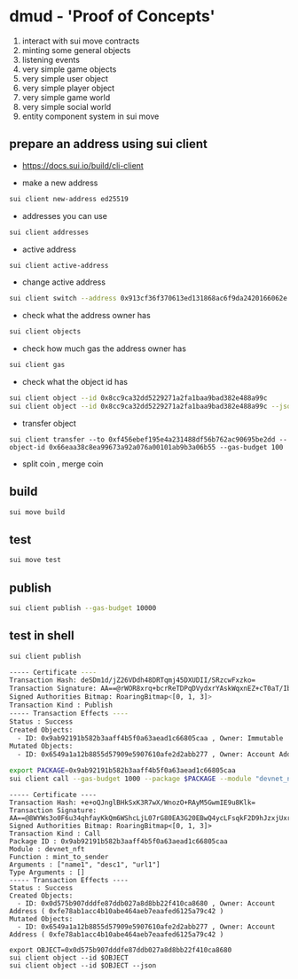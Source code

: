 
# dmud - 'Proof of Concepts'

1. interact with sui move contracts
2. minting some general objects
3. listening events 
4. very simple game objects
5. very simple user object
6. very simple player object
7. very simple game world
8. very simple social world
9. entity component system in sui move

## prepare an address using sui client

* https://docs.sui.io/build/cli-client


* make a new address
```bash
sui client new-address ed25519
```

* addresses you can use
```bash
sui client addresses
```

* active address
```bash
sui client active-address
```

* change active address

```bash
sui client switch --address 0x913cf36f370613ed131868ac6f9da2420166062e
```

* check what the address owner has
  
```bash
sui client objects
```

* check how much gas the address owner has
```bash
sui client gas
```

* check what the object id has

```bash
sui client object --id 0x8cc9ca32dd5229271a2fa1baa9bad382e488a99c 
sui client object --id 0x8cc9ca32dd5229271a2fa1baa9bad382e488a99c --json
```

* transfer object

```
sui client transfer --to 0xf456ebef195e4a231488df56b762ac90695be2dd --object-id 0x66eaa38c8ea99673a92a076a00101ab9b3a06b55 --gas-budget 100
```

* split coin , merge coin
  

## build

```bash
sui move build
```

## test

```bash
sui move test
```

## publish

```bash
sui client publish --gas-budget 10000
```

## test in shell

```bash
sui client publish

----- Certificate ----
Transaction Hash: deSDm1d/jZ26VDdh48DRTqmj45DXUDII/SRzcwFxzko=
Transaction Signature: AA==@rWOR8xrq+bcrReTDPqDVydxrYAskWqxnEZ+cT0aT/IbSGNCT9puQasB9q2cfmyvIzkI0swYq3BpNSx4+bF1jAA==@pGNG8dAUDvgJJKMtEuPqi0rvnh+OQAPMtDs1YgMXY/g=
Signed Authorities Bitmap: RoaringBitmap<[0, 1, 3]>
Transaction Kind : Publish
----- Transaction Effects ----
Status : Success
Created Objects:
  - ID: 0x9ab92191b582b3aaff4b5f0a63aead1c66805caa , Owner: Immutable
Mutated Objects:
  - ID: 0x6549a1a12b8855d57909e5907610afe2d2abb277 , Owner: Account Address ( 0xfe78ab1acc4b10abe464aeb7eaafed6125a79c42 )
```

```bash
export PACKAGE=0x9ab92191b582b3aaff4b5f0a63aead1c66805caa
sui client call --gas-budget 1000 --package $PACKAGE --module "devnet_nft" --function "mint_to_sender" --args "name1" "desc1" "url1"

```

```
----- Certificate ----
Transaction Hash: +e+oQJnglBHkSxK3R7wX/WnozO+RAyM5GwmIE9u8Klk=
Transaction Signature: AA==@8WYWs3o0F6u34qhfayKkQm6WShcLjL07rG80EA3G20EBwQ4ycLFsqkF2D9hJzxjUxrqqT7JHBIvZlysy7bdRBQ==@pGNG8dAUDvgJJKMtEuPqi0rvnh+OQAPMtDs1YgMXY/g=
Signed Authorities Bitmap: RoaringBitmap<[0, 1, 3]>
Transaction Kind : Call
Package ID : 0x9ab92191b582b3aaff4b5f0a63aead1c66805caa
Module : devnet_nft
Function : mint_to_sender
Arguments : ["name1", "desc1", "url1"]
Type Arguments : []
----- Transaction Effects ----
Status : Success
Created Objects:
  - ID: 0x0d575b907dddfe87ddb027a8d8bb22f410ca8680 , Owner: Account Address ( 0xfe78ab1acc4b10abe464aeb7eaafed6125a79c42 )
Mutated Objects:
  - ID: 0x6549a1a12b8855d57909e5907610afe2d2abb277 , Owner: Account Address ( 0xfe78ab1acc4b10abe464aeb7eaafed6125a79c42 )
```

```
export OBJECT=0x0d575b907dddfe87ddb027a8d8bb22f410ca8680
sui client object --id $OBJECT
sui client object --id $OBJECT --json
```


